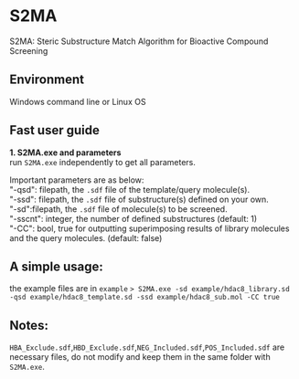 # S2MA
S2MA: Steric Substructure Match Algorithm for Bioactive Compound Screening

## Environment
Windows command line or Linux OS

## Fast user guide
**1. S2MA.exe and parameters**<br />
run `S2MA.exe` independently to get all parameters.

Important parameters are as below:<br/>
"-qsd": filepath, the `.sdf` file of the template/query molecule(s).<br/>
"-ssd": filepath, the `.sdf` file of substructure(s) defined on your own.<br/>
"-sd":filepath, the `.sdf` file of molecule(s) to be screened.<br/>
"-sscnt": integer, the number of defined substructures (default: 1)<br/>
"-CC": bool, true for outputting superimposing results of library molecules and the query molecules. (default: false)<br/>

## A simple usage:
the example files are in `example`
`> S2MA.exe -sd example/hdac8_library.sd -qsd example/hdac8_template.sd -ssd example/hdac8_sub.mol -CC true`

## Notes:
`HBA_Exclude.sdf`,`HBD_Exclude.sdf`,`NEG_Included.sdf`,`POS_Included.sdf` are necessary files, do not modify and keep them in the same folder with `S2MA.exe`.
